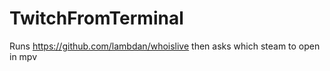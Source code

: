 # TwitchFromTerminal
Runs https://github.com/lambdan/whoislive then asks which steam to open in mpv
